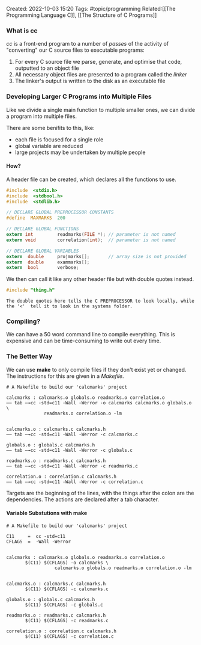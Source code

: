 Created: 2022-10-03 15:20
Tags: #topic/programming 
Related:[[The Programming Language C]], [[The Structure of C Programs]]

### What is cc
*cc* is a front-end program to a number of *passes* of the activity of "converting" our C source files to executable programs:

1. For every C source file we parse, generate, and optimise that code, outputted to an object file
2. All necessary object files are presented to a program called the *linker*
3. The linker's output is written to the disk as an executable file

### Developing Larger C Programs into Multiple Files
Like we divide a single main function to multiple smaller ones, we can divide a program into multiple files.

There are some benifits to this, like:
- each file is focused for a single role
- global variable are reduced
- large projects may be undertaken by multiple people

#### How?
A header file can be created, which declares all the functions to use.
```c
#include  <stdio.h>
#include  <stdbool.h>
#include  <stdlib.h>

// DECLARE GLOBAL PREPROCESSOR CONSTANTS
#define  MAXMARKS  200

// DECLARE GLOBAL FUNCTIONS
extern int         readmarks(FILE *); // parameter is not named
extern void        correlation(int);  // parameter is not named

// DECLARE GLOBAL VARIABLES
extern	double     projmarks[];       // array size is not provided
extern	double     exammarks[];
extern	bool       verbose;
```

We then can call it like any other header file but with double quotes instead.
```c
#include "thing.h"
```

```ad-info
The double quotes here tells the C PREPROCESSOR to look locally, while the '<'  tell it to look in the systems folder.
```

### Compiling?
We can have a 50 word command line to compile everything. This is expensive and can be time-consuming to write out every time.

### The Better Way
We can use **make** to only compile files if they don't exist yet or changed. The instructions for this are given in a *Makefile*.

```
# A Makefile to build our 'calcmarks' project

calcmarks : calcmarks.o globals.o readmarks.o correlation.o
—— tab —→cc -std=c11 -Wall -Werror -o calcmarks calcmarks.o globals.o \
		      readmarks.o correlation.o -lm


calcmarks.o : calcmarks.c calcmarks.h
—— tab —→cc -std=c11 -Wall -Werror -c calcmarks.c

globals.o : globals.c calcmarks.h
—— tab —→cc -std=c11 -Wall -Werror -c globals.c

readmarks.o : readmarks.c calcmarks.h
—— tab —→cc -std=c11 -Wall -Werror -c readmarks.c

correlation.o : correlation.c calcmarks.h
—— tab —→cc -std=c11 -Wall -Werror -c correlation.c  
```

Targets are the beginning of the lines, with the things after the colon are the dependencies.
The actions are declared after a tab character.

#### Variable Substutions with **make**
```
# A Makefile to build our 'calcmarks' project

C11     =  cc -std=c11
CFLAGS  =  -Wall -Werror


calcmarks : calcmarks.o globals.o readmarks.o correlation.o
       $(C11) $(CFLAGS) -o calcmarks \
                  calcmarks.o globals.o readmarks.o correlation.o -lm


calcmarks.o : calcmarks.c calcmarks.h
       $(C11) $(CFLAGS) -c calcmarks.c

globals.o : globals.c calcmarks.h
       $(C11) $(CFLAGS) -c globals.c

readmarks.o : readmarks.c calcmarks.h
       $(C11) $(CFLAGS) -c readmarks.c

correlation.o : correlation.c calcmarks.h
       $(C11) $(CFLAGS) -c correlation.c
```
